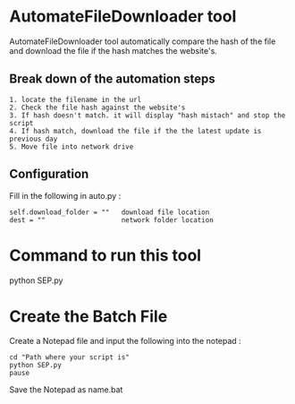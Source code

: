 # AutomateFileDownloader tool

AutomateFileDownloader tool automatically compare the hash of the file and download the file if the hash matches  the website's.

## Break down of the automation steps
````
1. locate the filename in the url
2. Check the file hash against the website's
3. If hash doesn't match. it will display "hash mistach" and stop the script
4. If hash match, download the file if the the latest update is previous day
5. Move file into network drive
````

## Configuration
Fill in the following in auto.py :
````
self.download_folder = ""   download file location
dest = ""                   network folder location
````

# Command to run this tool
python SEP.py

# Create the Batch File
Create a Notepad file and input the following into the notepad :
```
cd "Path where your script is"
python SEP.py
pause
```
Save the Notepad as name.bat
